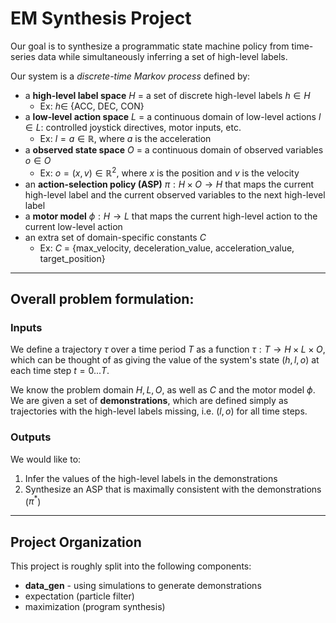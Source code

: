 # EM Synthesis Project

Our goal is to synthesize a programmatic state machine policy from time-series data while simultaneously inferring a set of high-level labels.

Our system is a *discrete-time Markov process* defined by:
   - a **high-level label space** $H$ = a set of discrete high-level labels $h \in H$
     - Ex: $h \in$ {ACC, DEC, CON}
   - a **low-level action space** $L$ = a continuous domain of low-level actions $l \in L$: controlled joystick directives, motor inputs, etc.
     - Ex: $l = a \in \mathbb{R}$, where $a$ is the acceleration
   - a **observed state space** $O$ = a continuous domain of observed variables $o \in O$
     - Ex: $o = (x, v) \in \mathbb{R}^2$, where $x$ is the position and $v$ is the velocity
   - an **action-selection policy (ASP)** $\pi: H \times O \rightarrow H$ that maps the current high-level label and the current observed variables to the next high-level label
   - a **motor model** $\phi: H \rightarrow L$ that maps the current high-level action to the current low-level action
   - an extra set of domain-specific constants $C$
     - Ex: $C$ = {max_velocity, deceleration_value, acceleration_value, target_position}

---
## Overall problem formulation:
### Inputs
We define a trajectory $\tau$ over a time period $T$ as a function $\tau : T \rightarrow H \times L \times O$, which can be thought of as giving the value of the system's state $(h, l, o)$ at each time step $t=0...T$.

We know the problem domain $H, L, O$, as well as $C$ and the motor model $\phi$. We are given a set of **demonstrations**, which are defined simply as trajectories with the high-level labels missing, i.e. $(l, o)$ for all time steps.

### Outputs
We would like to:
1. Infer the values of the high-level labels in the demonstrations
2. Synthesize an ASP that is maximally consistent with the demonstrations ($\pi^*$)

---

## Project Organization
This project is roughly split into the following components:
- **data_gen** - using simulations to generate demonstrations
- expectation (particle filter)
- maximization (program synthesis)